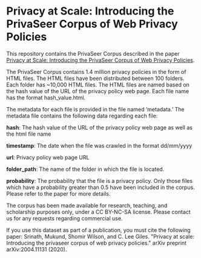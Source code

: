 # Privacy at Scale: Introducing the PrivaSeer Corpus of Web Privacy Policies

This repository contains the PrivaSeer Corpus described in the paper [Privacy at Scale: Introducing the PrivaSeer Corpus of Web Privacy Policies](https://arxiv.org/abs/2004.11131). 

The PrivaSeer Corpus contains 1.4 million privacy policies in the form of HTML files. The HTML files have been distributed between 100 folders. Each folder has ~10,000 HTML files. The HTML files are named based on the hash value of the URL of the privacy policy web page. Each file name has the format hash_value.html. 

The metadata for each file is provided in the file named ‘metadata.’ The metadata file contains the following data regarding each file:

**hash**: The hash value of the URL of the privacy policy web page as well as the html file name

**timestamp**: The date when the file was crawled in the format dd/mm/yyyy

**url**: Privacy policy web page URL

**folder_path**: The name of the folder in which the file is located. 

**probability**: The probability that the file is a privacy policy. Only those files which have a probability greater than 0.5 have been included in the corpus. Please refer to the paper for more details. 

The corpus has been made available for research, teaching, and scholarship purposes only, under a CC BY-NC-SA license. Please contact us for any requests regarding commercial use. 

If you use this dataset as part of a publication, you must cite the following paper:
Srinath, Mukund, Shomir Wilson, and C. Lee Giles. "Privacy at scale: Introducing the privaseer corpus of web privacy policies." arXiv preprint arXiv:2004.11131 (2020).
